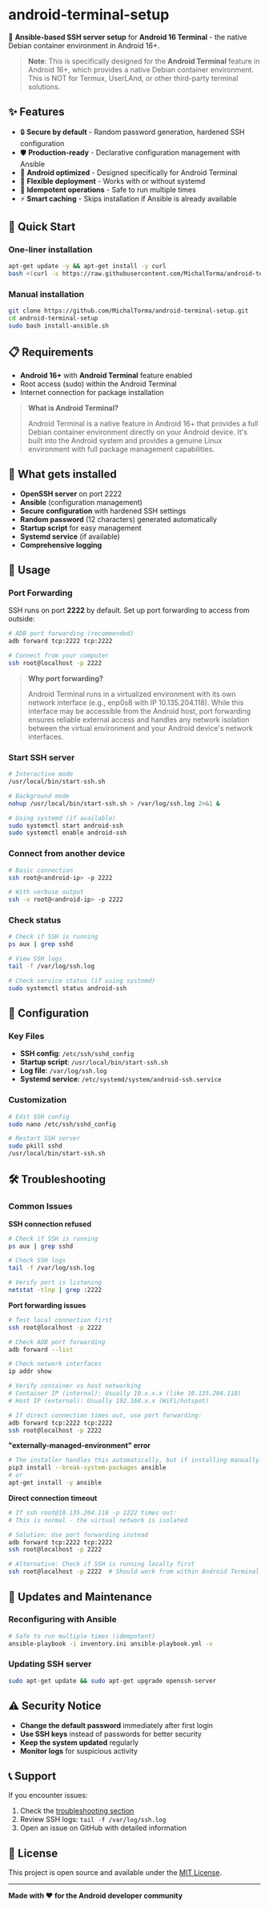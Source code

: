 # android-terminal-setup

🚀 **Ansible-based SSH server setup** for **Android 16 Terminal** - the native Debian container environment in Android 16+.

> **Note**: This is specifically designed for the **Android Terminal** feature in Android 16+, which provides a native Debian container environment. This is NOT for Termux, UserLAnd, or other third-party terminal solutions.

## ✨ Features

- 🔒 **Secure by default** - Random password generation, hardened SSH configuration
- 🛡️ **Production-ready** - Declarative configuration management with Ansible
- 📱 **Android optimized** - Designed specifically for Android Terminal
- 🔧 **Flexible deployment** - Works with or without systemd
- 🎯 **Idempotent operations** - Safe to run multiple times
- ⚡ **Smart caching** - Skips installation if Ansible is already available

## 🚀 Quick Start

### One-liner installation

```bash
apt-get update -y && apt-get install -y curl
bash <(curl -s https://raw.githubusercontent.com/MichalTorma/android-terminal-setup/main/install-ansible.sh)
```

### Manual installation

```bash
git clone https://github.com/MichalTorma/android-terminal-setup.git
cd android-terminal-setup
sudo bash install-ansible.sh
```

## 📋 Requirements

- **Android 16+** with **Android Terminal** feature enabled
- Root access (sudo) within the Android Terminal
- Internet connection for package installation

> **What is Android Terminal?**
> 
> Android Terminal is a native feature in Android 16+ that provides a full Debian container environment directly on your Android device. It's built into the Android system and provides a genuine Linux environment with full package management capabilities.

## 🔧 What gets installed

- **OpenSSH server** on port 2222
- **Ansible** (configuration management)
- **Secure configuration** with hardened SSH settings
- **Random password** (12 characters) generated automatically
- **Startup script** for easy management
- **Systemd service** (if available)
- **Comprehensive logging**

## 📱 Usage

### Port Forwarding

SSH runs on port **2222** by default. Set up port forwarding to access from outside:

```bash
# ADB port forwarding (recommended)
adb forward tcp:2222 tcp:2222

# Connect from your computer
ssh root@localhost -p 2222
```

> **Why port forwarding?**
> 
> Android Terminal runs in a virtualized environment with its own network interface (e.g., enp0s8 with IP 10.135.204.118). While this interface may be accessible from the Android host, port forwarding ensures reliable external access and handles any network isolation between the virtual environment and your Android device's network interfaces.

### Start SSH server

```bash
# Interactive mode
/usr/local/bin/start-ssh.sh

# Background mode
nohup /usr/local/bin/start-ssh.sh > /var/log/ssh.log 2>&1 &

# Using systemd (if available)
sudo systemctl start android-ssh
sudo systemctl enable android-ssh
```

### Connect from another device

```bash
# Basic connection
ssh root@<android-ip> -p 2222

# With verbose output
ssh -v root@<android-ip> -p 2222
```

### Check status

```bash
# Check if SSH is running
ps aux | grep sshd

# View SSH logs
tail -f /var/log/ssh.log

# Check service status (if using systemd)
sudo systemctl status android-ssh
```

## 🔧 Configuration

### Key Files
- **SSH config**: `/etc/ssh/sshd_config`
- **Startup script**: `/usr/local/bin/start-ssh.sh`
- **Log file**: `/var/log/ssh.log`
- **Systemd service**: `/etc/systemd/system/android-ssh.service`

### Customization

```bash
# Edit SSH config
sudo nano /etc/ssh/sshd_config

# Restart SSH server
sudo pkill sshd
/usr/local/bin/start-ssh.sh
```

## 🛠️ Troubleshooting

### Common Issues

**SSH connection refused**
```bash
# Check if SSH is running
ps aux | grep sshd

# Check SSH logs
tail -f /var/log/ssh.log

# Verify port is listening
netstat -tlnp | grep :2222
```

**Port forwarding issues**
```bash
# Test local connection first
ssh root@localhost -p 2222

# Check ADB port forwarding
adb forward --list

# Check network interfaces
ip addr show

# Verify container vs host networking
# Container IP (internal): Usually 10.x.x.x (like 10.135.204.118)
# Host IP (external): Usually 192.168.x.x (WiFi/hotspot)

# If direct connection times out, use port forwarding:
adb forward tcp:2222 tcp:2222
ssh root@localhost -p 2222
```

**"externally-managed-environment" error**
```bash
# The installer handles this automatically, but if installing manually:
pip3 install --break-system-packages ansible
# or
apt-get install -y ansible
```

**Direct connection timeout**
```bash
# If ssh root@10.135.204.118 -p 2222 times out:
# This is normal - the virtual network is isolated

# Solution: Use port forwarding instead
adb forward tcp:2222 tcp:2222
ssh root@localhost -p 2222

# Alternative: Check if SSH is running locally first
ssh root@localhost -p 2222  # Should work from within Android Terminal
```

## 🔄 Updates and Maintenance

### Reconfiguring with Ansible
```bash
# Safe to run multiple times (idempotent)
ansible-playbook -i inventory.ini ansible-playbook.yml -v
```

### Updating SSH server
```bash
sudo apt-get update && sudo apt-get upgrade openssh-server
```

## ⚠️ Security Notice

- **Change the default password** immediately after first login
- **Use SSH keys** instead of passwords for better security
- **Keep the system updated** regularly
- **Monitor logs** for suspicious activity

## 📞 Support

If you encounter issues:
1. Check the [troubleshooting section](#troubleshooting)
2. Review SSH logs: `tail -f /var/log/ssh.log`
3. Open an issue on GitHub with detailed information

## 📄 License

This project is open source and available under the [MIT License](LICENSE).

---

**Made with ❤️ for the Android developer community**
